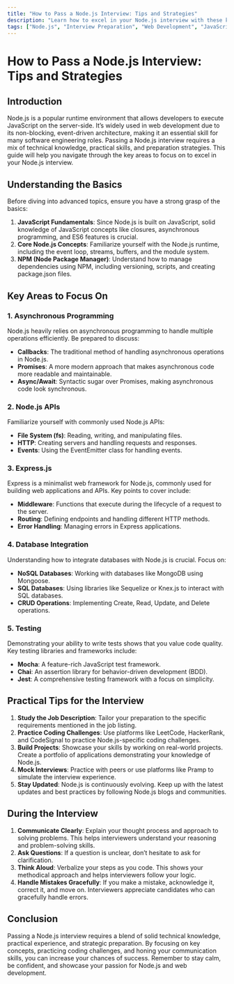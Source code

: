 ```yaml
---
title: "How to Pass a Node.js Interview: Tips and Strategies"
description: "Learn how to excel in your Node.js interview with these key tips and strategies. Understand the basics, focus on core concepts, and practice effectively."
tags: ["Node.js", "Interview Preparation", "Web Development", "JavaScript"]
---
```


# How to Pass a Node.js Interview: Tips and Strategies

## Introduction

Node.js is a popular runtime environment that allows developers to execute JavaScript on the server-side. It’s widely used in web development due to its non-blocking, event-driven architecture, making it an essential skill for many software engineering roles. Passing a Node.js interview requires a mix of technical knowledge, practical skills, and preparation strategies. This guide will help you navigate through the key areas to focus on to excel in your Node.js interview.

## Understanding the Basics

Before diving into advanced topics, ensure you have a strong grasp of the basics:

1. **JavaScript Fundamentals**: Since Node.js is built on JavaScript, solid knowledge of JavaScript concepts like closures, asynchronous programming, and ES6 features is crucial.
2. **Core Node.js Concepts**: Familiarize yourself with the Node.js runtime, including the event loop, streams, buffers, and the module system.
3. **NPM (Node Package Manager)**: Understand how to manage dependencies using NPM, including versioning, scripts, and creating package.json files.

## Key Areas to Focus On

### 1. Asynchronous Programming

Node.js heavily relies on asynchronous programming to handle multiple operations efficiently. Be prepared to discuss:

- **Callbacks**: The traditional method of handling asynchronous operations in Node.js.
- **Promises**: A more modern approach that makes asynchronous code more readable and maintainable.
- **Async/Await**: Syntactic sugar over Promises, making asynchronous code look synchronous.

### 2. Node.js APIs

Familiarize yourself with commonly used Node.js APIs:

- **File System (fs)**: Reading, writing, and manipulating files.
- **HTTP**: Creating servers and handling requests and responses.
- **Events**: Using the EventEmitter class for handling events.

### 3. Express.js

Express is a minimalist web framework for Node.js, commonly used for building web applications and APIs. Key points to cover include:

- **Middleware**: Functions that execute during the lifecycle of a request to the server.
- **Routing**: Defining endpoints and handling different HTTP methods.
- **Error Handling**: Managing errors in Express applications.

### 4. Database Integration

Understanding how to integrate databases with Node.js is crucial. Focus on:

- **NoSQL Databases**: Working with databases like MongoDB using Mongoose.
- **SQL Databases**: Using libraries like Sequelize or Knex.js to interact with SQL databases.
- **CRUD Operations**: Implementing Create, Read, Update, and Delete operations.

### 5. Testing

Demonstrating your ability to write tests shows that you value code quality. Key testing libraries and frameworks include:

- **Mocha**: A feature-rich JavaScript test framework.
- **Chai**: An assertion library for behavior-driven development (BDD).
- **Jest**: A comprehensive testing framework with a focus on simplicity.

## Practical Tips for the Interview

1. **Study the Job Description**: Tailor your preparation to the specific requirements mentioned in the job listing.
2. **Practice Coding Challenges**: Use platforms like LeetCode, HackerRank, and CodeSignal to practice Node.js-specific coding challenges.
3. **Build Projects**: Showcase your skills by working on real-world projects. Create a portfolio of applications demonstrating your knowledge of Node.js.
4. **Mock Interviews**: Practice with peers or use platforms like Pramp to simulate the interview experience.
5. **Stay Updated**: Node.js is continuously evolving. Keep up with the latest updates and best practices by following Node.js blogs and communities.

## During the Interview

1. **Communicate Clearly**: Explain your thought process and approach to solving problems. This helps interviewers understand your reasoning and problem-solving skills.
2. **Ask Questions**: If a question is unclear, don’t hesitate to ask for clarification.
3. **Think Aloud**: Verbalize your steps as you code. This shows your methodical approach and helps interviewers follow your logic.
4. **Handle Mistakes Gracefully**: If you make a mistake, acknowledge it, correct it, and move on. Interviewers appreciate candidates who can gracefully handle errors.

## Conclusion

Passing a Node.js interview requires a blend of solid technical knowledge, practical experience, and strategic preparation. By focusing on key concepts, practicing coding challenges, and honing your communication skills, you can increase your chances of success. Remember to stay calm, be confident, and showcase your passion for Node.js and web development.
